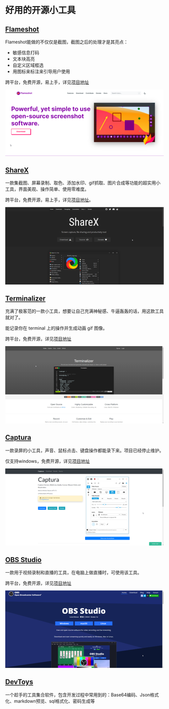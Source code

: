 # 好用的开源小工具

## [Flameshot](https://flameshot.org/)
Flameshot能做的不仅仅是截图，截图之后的处理才是其亮点：
  * 敏感信息打码
  * 文本块高亮
  * 自定义区域框选
  * 用图标来标注来引导用户使用

跨平台，免费开源，易上手，详见[项目地址](https://github.com/flameshot-org/flameshot)

![flameshot](./image/flameshot.jpg)

## [ShareX](https://getsharex.com/)
一款集截图、屏幕录制、取色、添加水印、gif抓取、图片合成等功能的超实用小工具，界面美观、操作简单、使用零难度。

跨平台，免费开源，易上手，详见[项目地址](https://github.com/ShareX/ShareX)。

![sharex](./image/sharex.jpg)

## [Terminalizer](https://terminalizer.com/)
充满了极客范的一款小工具，想要让自己充满神秘感、牛逼轰轰的话，用这款工具就对了。

能记录你在 terminal 上的操作并生成动画 gif 图像。

跨平台，免费开源，详见[项目地址](https://github.com/faressoft/terminalizer)

![terminalizer](./image/terminalizer.jpg)

## [Captura](https://mathewsachin.github.io/Captura/)
一款录屏的小工具，声音、鼠标点击、键盘操作都能录下来。项目已经停止维护。

仅支持windows，免费开源，详见[项目地址](https://github.com/MathewSachin/Captura)

![captura](./image/Captura.jpg)

## [OBS Studio](https://obsproject.com/)
一款用于视频录制和直播的工具，在电脑上做直播时，可使用该工具。

跨平台，免费开源，详见[项目地址](https://github.com/faressoft/terminalizer)

![obs-studio](./image/obs-studio.jpg)


## [DevToys](https://github.com/DevToys-app/DevToys)
一个趁手的工具集合软件，包含开发过程中常用到的：Base64编码、Json格式化、markdown预览、sql格式化、密码生成等